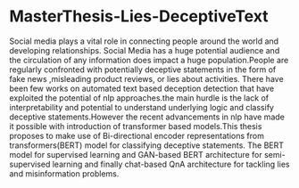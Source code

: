 # MasterThesis-Lies-DeceptiveText

Social media plays a vital role in connecting people around the world and developing
relationships. Social Media has a huge potential audience and the circulation of any
information does impact a huge population.People are regularly confronted with
potentially deceptive statements in the form of fake news ,misleading product reviews,
or lies about activities. There have been few works on automated text based deception
detection that have exploited the potential of nlp approaches.the main hurdle is the
lack of interpretability and potential to understand underlying logic and classify
deceptive statements.However the recent advancements in nlp have made it possible
with introduction of transformer based models.This thesis proposes to make use of
Bi-directional encoder representations from transformers(BERT) model for classifying
deceptive statements. The BERT model for supervised learning and GAN-based
BERT architecture for semi-supervised learning and finally chat-based QnA
architecture for tackling lies and misinformation problems.
